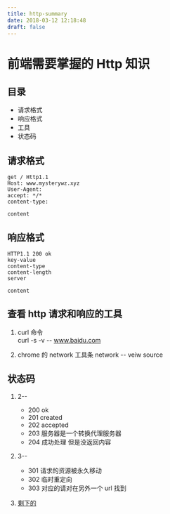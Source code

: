 ```yaml
---
title: http-summary
date: 2018-03-12 12:18:48
draft: false
---
```


# 前端需要掌握的 Http 知识

## 目录

- 请求格式
- 响应格式
- 工具
- 状态码

<!--more-->

## 请求格式

    get / Http1.1
    Host: www.mysterywz.xyz
    User-Agent:
    accept: */*
    content-type:

    content

## 响应格式

    HTTP1.1 200 ok
    key-value
    content-type
    content-length
    server

    content

## 查看 http 请求和响应的工具

1. curl 命令  
   curl -s -v -- www.baidu.com

2. chrome 的 network 工具条
   network -- veiw source

## 状态码

1. 2--
   - 200 ok
   - 201 created
   - 202 accepted
   - 203 服务器是一个转换代理服务器
   - 204 成功处理 但是没返回内容
2. 3--

   - 301 请求的资源被永久移动
   - 302 临时重定向
   - 303 对应的请对在另外一个 url 找到

3. [剩下的](https://zh.wikipedia.org/wiki/HTTP%E7%8A%B6%E6%80%81%E7%A0%81)
